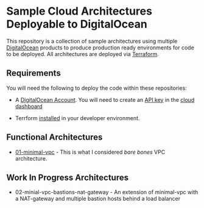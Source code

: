 # Sample Cloud Architectures Deployable to DigitalOcean
This repository is a collection of sample architectures using multiple 
[DigitalOcean](https://www.digitalocean.com/) products to produce production 
ready environments for code to be deployed. All architectures are deployed via
[Terraform](https://www.terraform.io/).

## Requirements
You will need the following to deploy the code within these repositories:

* A [DigitalOcean Account](https://cloud.digitalocean.com/projects). You will 
need to create an [API key](https://www.digitalocean.com/docs/apis-clis/api/create-personal-access-token/) in the [cloud dashboard](https://cloud.digitalocean.com/)

* Terrform [installed](https://www.terraform.io/downloads.html) in your 
developer environment. 

## Functional Architectures

* [01-minimal-vpc](https://github.com/Zelgius/terraform-sample-digitalocean-architectures/tree/master/01-minimal-vpc) - This is what I considered _bare bones_ VPC architecture.

## Work In Progress Architectures

* 02-minial-vpc-bastions-nat-gateway - An extension of minimal-vpc with
a NAT-gateway and multiple bastion hosts behind a load balancer
